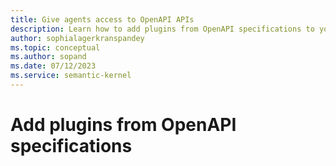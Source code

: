 ```yaml
---
title: Give agents access to OpenAPI APIs
description: Learn how to add plugins from OpenAPI specifications to your agents in Semantic Kernel.
author: sophialagerkranspandey
ms.topic: conceptual
ms.author: sopand
ms.date: 07/12/2023
ms.service: semantic-kernel
---
```


# Add plugins from OpenAPI specifications